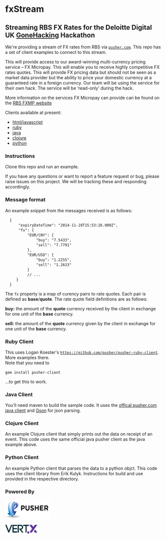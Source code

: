 # fxStream

## Streaming RBS FX Rates for the Deloitte Digital UK [GoneHacking](http://gonehacking.com) Hackathon

We're providing a stream of FX rates from RBS via [`pusher.com`](http://pusher.com). This repo has a set of client examples to connect to this stream.

This will provide access to our award-winning multi-currency pricing service – FX Micropay. This will enable you to receive highly competitive FX rates quotes. This will provide FX pricing data but should not be seen as a market data provider but the ability to price your domestic currency at a guaranteed rate in a foreign currency. Our team will be using the service for their own hack.  The service will be ‘read-only’ during the hack.

More information on the services FX Micropay can provide can be found on the [RBS FXMP website](https://mibevents.rbs.com/content/dam/documents/rbsm/rbsm-com/fx/FX_micropay_factsheet.pdf)


Clients available at present:

* [html/javascript](examples/javascript)
* [ruby](examples/ruby)
* [java](examples/java)
* [clojure](examples/clojure)
* [python](examples/python)

### Instructions

Clone this repo and run an example. 

If you have any questions or want to report a feature request or bug, please raise issues on this project. We will be tracking these and responding accordingly.

### Message format

An example snippet from the messages received is as follows:

```
  {
      "expiryDateTime": "2014-11-10T15:53:26.000Z",
      "fx": {
          "EUR/CNY": {
              "buy": "7.5433",
              "sell": "7.7791"
          },
          "EUR/USD": {
              "buy": "1.2255",
              "sell": "1.2633"
          }
          // ...
     }
  }
```

The `fx` property is a map of curency pairs to rate quotes. Each pair is defined as **base**/**quote**. The rate quote field definitions are as follows:

**buy:** the amount of the **quote** currency received by the client in exchange for one unit of the **base** currency.

**sell:** the amount of the **quote** currency given by the client in exchange for one unit of the **base** currency.

### Ruby Client

This uses Logan Koester's [`https://github.com/pusher/pusher-ruby-client`](pusher-ruby-client).  More examples there.  
Note that you need to

    gem install pusher-client

...to get this to work.

### Java Client

You'll need maven to build the sample code. It uses the [offical pusher.com java client](https://github.com/pusher/pusher-java-client) and [Gson](https://code.google.com/p/google-gson/) for json parsing.

### Clojure Client

An example Clojure client that simply prints out the data on receipt of an event. This code uses the same official java pusher client as the java example above.

### Python Client

An example Python client that parses the data to a python objct. This code uses the client library from Erik Kulyk. Instructions for build and use provided in the respective directory.

### Powered By

<a href="http://pusher.com"><img src="./assets/pusher.png" alt="pusher" width="146" height="63"></a>

<a href="http://vertx.io"><img src="./assets/vertx.png" alt="vertx" width="104" height="31" ></a>
